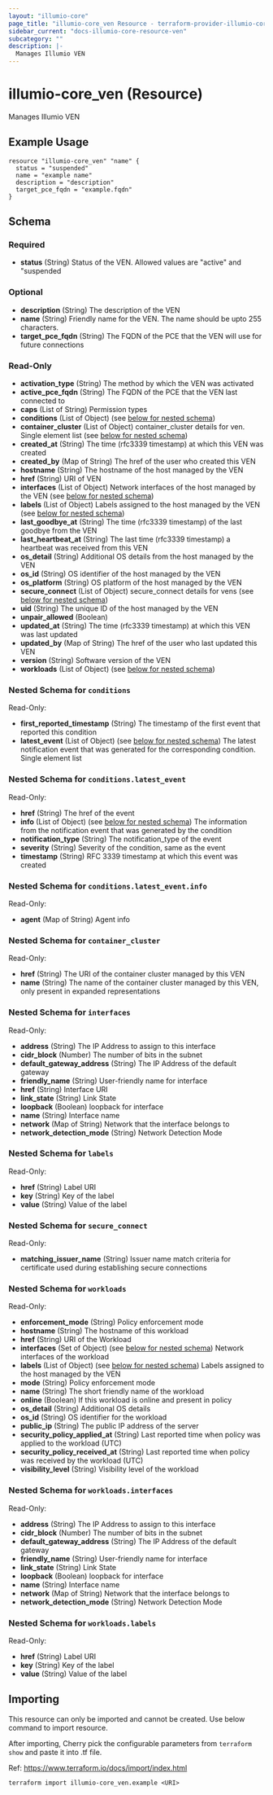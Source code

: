 ```yaml
---
layout: "illumio-core"
page_title: "illumio-core_ven Resource - terraform-provider-illumio-core"
sidebar_current: "docs-illumio-core-resource-ven"
subcategory: ""
description: |-
  Manages Illumio VEN
---
```


# illumio-core_ven (Resource)

Manages Illumio VEN

Example Usage
------------

```hcl
resource "illumio-core_ven" "name" {
  status = "suspended"
  name = "example name"
  description = "description"
  target_pce_fqdn = "example.fqdn"
}
```

## Schema

### Required

- **status** (String) Status of the VEN. Allowed values are "active" and "suspended

### Optional

- **description** (String) The description of the VEN
- **name** (String) Friendly name for the VEN. The name should be upto 255 characters.
- **target_pce_fqdn** (String) The FQDN of the PCE that the VEN will use for future connections

### Read-Only

- **activation_type** (String) The method by which the VEN was activated
- **active_pce_fqdn** (String) The FQDN of the PCE that the VEN last connected to
- **caps** (List of String) Permission types
- **conditions** (List of Object) (see [below for nested schema](#nestedatt--conditions))
- **container_cluster** (List of Object) container_cluster details for ven. Single element list (see [below for nested schema](#nestedatt--container_cluster))
- **created_at** (String) The time (rfc3339 timestamp) at which this VEN was created
- **created_by** (Map of String) The href of the user who created this VEN
- **hostname** (String) The hostname of the host managed by the VEN
- **href** (String) URI of VEN
- **interfaces** (List of Object) Network interfaces of the host managed by the VEN (see [below for nested schema](#nestedatt--interfaces))
- **labels** (List of Object) Labels assigned to the host managed by the VEN (see [below for nested schema](#nestedatt--labels))
- **last_goodbye_at** (String) The time (rfc3339 timestamp) of the last goodbye from the VEN
- **last_heartbeat_at** (String) The last time (rfc3339 timestamp) a heartbeat was received from this VEN
- **os_detail** (String) Additional OS details from the host managed by the VEN
- **os_id** (String) OS identifier of the host managed by the VEN
- **os_platform** (String) OS platform of the host managed by the VEN
- **secure_connect** (List of Object) secure_connect details for vens (see [below for nested schema](#nestedatt--secure_connect))
- **uid** (String) The unique ID of the host managed by the VEN
- **unpair_allowed** (Boolean)
- **updated_at** (String) The time (rfc3339 timestamp) at which this VEN was last updated
- **updated_by** (Map of String) The href of the user who last updated this VEN
- **version** (String) Software version of the VEN
- **workloads** (List of Object) (see [below for nested schema](#nestedatt--workloads))

<a id="nestedatt--conditions"></a>
### Nested Schema for `conditions`

Read-Only:

- **first_reported_timestamp** (String) The timestamp of the first event that reported this condition
- **latest_event** (List of Object) (see [below for nested schema](#nestedobjatt--conditions--latest_event)) The latest notification event that was generated for the corresponding condition. Single element list

<a id="nestedobjatt--conditions--latest_event"></a>
### Nested Schema for `conditions.latest_event`

Read-Only:

- **href** (String) The href of the event
- **info** (List of Object) (see [below for nested schema](#nestedobjatt--conditions--latest_event--info)) The information from the notification event that was generated by the condition
- **notification_type** (String) The notification_type of the event
- **severity** (String) Severity of the condition, same as the event
- **timestamp** (String) RFC 3339 timestamp at which this event was created

<a id="nestedobjatt--conditions--latest_event--info"></a>
### Nested Schema for `conditions.latest_event.info`

Read-Only:

- **agent** (Map of String) Agent info


<a id="nestedatt--container_cluster"></a>
### Nested Schema for `container_cluster`

Read-Only:

- **href** (String) The URI of the container cluster managed by this VEN
- **name** (String) The name of the container cluster managed by this VEN, only present in expanded representations



<a id="nestedatt--interfaces"></a>
### Nested Schema for `interfaces`

Read-Only:

- **address** (String) The IP Address to assign to this interface
- **cidr_block** (Number) The number of bits in the subnet
- **default_gateway_address** (String) The IP Address of the default gateway
- **friendly_name** (String) User-friendly name for interface
- **href** (String) Interface URI
- **link_state** (String) Link State
- **loopback** (Boolean) loopback for interface
- **name** (String) Interface name
- **network** (Map of String) Network that the interface belongs to
- **network_detection_mode** (String) Network Detection Mode


<a id="nestedatt--labels"></a>
### Nested Schema for `labels`

Read-Only:

- **href** (String) Label URI
- **key** (String) Key of the label
- **value** (String) Value of the label


<a id="nestedatt--secure_connect"></a>
### Nested Schema for `secure_connect`

Read-Only:

- **matching_issuer_name** (String) Issuer name match criteria for certificate used during establishing secure connections


<a id="nestedatt--workloads"></a>
### Nested Schema for `workloads`

Read-Only:

- **enforcement_mode** (String) Policy enforcement mode
- **hostname** (String) The hostname of this workload
- **href** (String) URI of the Workload
- **interfaces** (Set of Object) (see [below for nested schema](#nestedobjatt--workloads--interfaces)) Network interfaces of the workload
- **labels** (List of Object) (see [below for nested schema](#nestedobjatt--workloads--labels)) Labels assigned to the host managed by the VEN
- **mode** (String) Policy enforcement mode
- **name** (String) The short friendly name of the workload
- **online** (Boolean) If this workload is online and present in policy
- **os_detail** (String) Additional OS details
- **os_id** (String) OS identifier for the workload
- **public_ip** (String) The public IP address of the server
- **security_policy_applied_at** (String) Last reported time when policy was applied to the workload (UTC)
- **security_policy_received_at** (String) Last reported time when policy was received by the workload (UTC)
- **visibility_level** (String) Visibility level of the workload

<a id="nestedobjatt--workloads--interfaces"></a>
### Nested Schema for `workloads.interfaces`

Read-Only:

- **address** (String) The IP Address to assign to this interface
- **cidr_block** (Number) The number of bits in the subnet
- **default_gateway_address** (String) The IP Address of the default gateway
- **friendly_name** (String) User-friendly name for interface
- **link_state** (String) Link State
- **loopback** (Boolean) loopback for interface
- **name** (String) Interface name
- **network** (Map of String) Network that the interface belongs to
- **network_detection_mode** (String) Network Detection Mode


<a id="nestedobjatt--workloads--labels"></a>
### Nested Schema for `workloads.labels`

Read-Only:

- **href** (String) Label URI
- **key** (String) Key of the label
- **value** (String) Value of the label

## Importing ##

This resource can only be imported and cannot be created. Use below command to import resource.

After importing, Cherry pick the configurable parameters from `terraform show` and paste it into .tf file.

Ref: https://www.terraform.io/docs/import/index.html


```
terraform import illumio-core_ven.example <URI>
```
